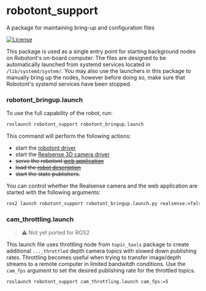 # robotont\_support
A package for maintaining bring-up and configuration files

[![License](https://img.shields.io/badge/License-Apache%202.0-blue.svg)](https://opensource.org/licenses/Apache-2.0)

This package is used as a single entry point for starting background nodes on Robotont's on-board computer. The files are designed to be automatically launched from systemd services located in ```/lib/systemd/system/```. You  may also use the launchers in this package to manually bring up the nodes, however before doing so, make sure that Robotont's systemd services have been stopped.

### robotont\_bringup.launch

To use the full capability of the robot, run:

```bash
roslaunch robotont_support robotont_bringup.launch
```
This command will perform the following actions:
* start the [robotont driver](https://github.com/robotont/robotont_driver)
* start the [Realsense 3D camera driver](https://github.com/IntelRealSense/realsense-ros)
* ~~serve the robotont [web application](https://github.com/robotont/robotont_webapp)~~
* ~~load the [robot description](https://github.com/robotont/robotont_nuc_description)~~
* ~~start the state publishers.~~


You can control whether the Realsense camera and the web application are started with the following arguments:

```bash
ros2 launch robotont_support robotont_bringup.launch.py realsense:=false webapp:=false
```

### cam\_throttling.launch
> :warning: Not yet ported for ROS2

This launch file uses throttling node from ```topic_tools``` package to create additional ```..._throttled``` depth camera topics with slowed down publishing rates. Throttling becomes useful when trying to transfer image/depth streams to a remote computer in limited bandwitdh conditions. Use the ```cam_fps``` argument to set the desired publishing rate for the throttled topics.

```bash
roslaunch robotont_support cam_throttling.launch cam_fps:=5
```
